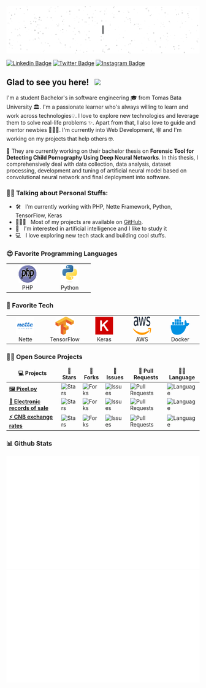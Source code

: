 ![Hi, I'm Philip 👋 I'm a 🚀 Czech software engineer 🚀 I 😍️ challenges](https://github.com/filipsedivy/filipsedivy/raw/master/assets/github.gif)

[![Linkedin Badge](https://img.shields.io/badge/-LinkedIn-0e76a8?style=flat-square&logo=Linkedin&logoColor=white)](http://linkedin.com/in/filipsedivy/)
[![Twitter Badge](https://img.shields.io/badge/-Twitter-00acee?style=flat-square&logo=Twitter&logoColor=white)](https://twitter.com/filipsedivy)
[![Instagram Badge](https://img.shields.io/badge/-Instagram-e4405f?style=flat-square&logo=Instagram&logoColor=white)](https://instagram.com/filipsedivy.cz)

## Glad to see you here! &nbsp; ![](https://visitor-badge.glitch.me/badge?page_id=filipsedivy.filipsedivy&style=flat-square&color=0088cc)

I'm a student Bachelor's in software engineering 🎓 from Tomas Bata University 🏛. I'm a passionate learner who's always
willing to learn and work across technologies💡. I love to explore new technologies and leverage them to solve real-life
problems ✨. Apart from that, I also love to guide and mentor newbies 👨🏻‍💻. I'm currently into Web Development, 🕸️
and I'm working on my projects that help others 🤓.

📣 They are currently working on their bachelor thesis on **Forensic Tool for Detecting Child Pornography Using Deep Neural Networks**. In this thesis, I comprehensively deal with data collection, data analysis, dataset processing, development and tuning of artificial neural model based on convolutional neural network and final deployment into software.

### 🙌🏻 Talking about Personal Stuffs:

- 🛠 &nbsp; I’m currently working with PHP, Nette Framework, Python, TensorFlow, Keras
- 👨🏻‍💻 &nbsp; Most of my projects are available on [GitHub](https://github.com/filipsedivy).
- 🧠 &nbsp; I'm interested in artificial intelligence and I like to study it
- 💻 &nbsp; I love exploring new tech stack and building cool stuffs.

### 😍 Favorite Programming Languages

<table>
 <tr>
  <td align="center" width="96">
      <img src="./assets/tech/php.svg" width="48" height="48" alt="PHP" />
      <br>PHP
   </td>
   <td align="center" width="96">
      <img src="./assets/tech/python.svg" width="48" height="48" alt="Python" />
      <br>Python
   </td>
 </tr>
</table>

### 🚀 Favorite Tech

<table>
  <tr>
    <td align="center" width="96">
      <img src="./assets/tech/nette.png" width="48" height="48" alt="Nette" />
      <br>Nette
    </td>
    <td align="center"  width="96">
      <img src="./assets/tech/tensorflow.svg" width="48" height="48" alt="TensorFlow" />
      <br>TensorFlow
    </td>
    <td align="center"  width="96">
      <img src="./assets/tech/keras.svg" width="48" height="48" alt="Keras" />
      <br>Keras
    </td>
    <td align="center" width="96">
      <img src="./assets/tech/aws.svg" width="48" height="48" alt="AWS" />
      <br>AWS
    </td>
    <td align="center" width="96">
      <img src="./assets/tech/docker.svg" width="48" height="48" alt="Docker" />
      <br>Docker
    </td>
  </tr>
</table>

### 🧑‍🚀 Open Source Projects

<table>
    <thead align="center">
      <tr>
        <td><b>💻 Projects</b></td>
        <td><b>🌟 Stars</b></td>
        <td><b>🍴 Forks</b></td>
        <td><b>🐛 Issues</b></td>
        <td><b>🔔 Pull Requests</b></td>
        <td><b>👨‍💻 Language</b></td>
      </tr>
    </thead>
    <tbody>
      <tr>
      	<td><a href="https://github.com/filipsedivy/pixel.py"><b>🖼 Pixel.py</b></a></td>
        <td><img alt="Stars" src="https://img.shields.io/github/stars/filipsedivy/pixel.py?style=flat-square&labelColor=343b41"/></td>
        <td><img alt="Forks" src="https://img.shields.io/github/forks/filipsedivy/pixel.py?style=flat-square&labelColor=343b41"/></td>
        <td><img alt="Issues" src="https://img.shields.io/github/issues/filipsedivy/pixel.py?style=flat-square"/></td>
        <td><img alt="Pull Requests" src="https://img.shields.io/github/issues-pr/filipsedivy/pixel.py?style=flat-square"/></td>
        <td><img alt="Language" src="https://img.shields.io/github/languages/top/filipsedivy/pixel.py?style=flat-square"/></td>
      </tr>
      <tr>
      	<td><a href="https://github.com/filipsedivy/php-eet"><b>💸 Electronic records of sale</b></a></td>
        <td><img alt="Stars" src="https://img.shields.io/github/stars/filipsedivy/php-eet?style=flat-square&labelColor=343b41"/></td>
        <td><img alt="Forks" src="https://img.shields.io/github/forks/filipsedivy/php-eet?style=flat-square&labelColor=343b41"/></td>
        <td><img alt="Issues" src="https://img.shields.io/github/issues/filipsedivy/php-eet?style=flat-square"/></td>
        <td><img alt="Pull Requests" src="https://img.shields.io/github/issues-pr/filipsedivy/php-eet?style=flat-square"/></td>
        <td><img alt="Language" src="https://img.shields.io/github/languages/top/filipsedivy/php-eet?style=flat-square"/></td>
      </tr>
      <tr>
      	<td><a href="https://github.com/filipsedivy/cnb-api"><b>⚡️ CNB exchange rates</b></a></td>
        <td><img alt="Stars" src="https://img.shields.io/github/stars/filipsedivy/cnb-api?style=flat-square&labelColor=343b41"/></td>
        <td><img alt="Forks" src="https://img.shields.io/github/forks/filipsedivy/cnb-api?style=flat-square&labelColor=343b41"/></td>
        <td><img alt="Issues" src="https://img.shields.io/github/issues/filipsedivy/cnb-api?style=flat-square"/></td>
        <td><img alt="Pull Requests" src="https://img.shields.io/github/issues-pr/filipsedivy/cnb-api?style=flat-square"/></td>
        <td><img alt="Language" src="https://img.shields.io/github/languages/top/filipsedivy/cnb-api?style=flat-square"/></td>
      </tr>
    </tbody>
  </table>

### 📊 Github Stats
<a href='https://github.com/filipsedivy/github-stats'>

![Stats Overview](https://raw.githubusercontent.com/filipsedivy/github-stats/master/generated/overview.svg)
![Most Used Languages](https://raw.githubusercontent.com/filipsedivy/github-stats/master/generated/languages.svg)

</a>
